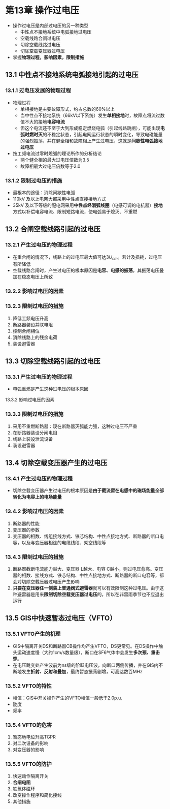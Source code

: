 # 第13章 操作过电压

- 操作过电压是内部过电压的另一种类型
  - 中性点不接地系统中电弧接地过电压
  - 空载线路合闸过电压
  - 切除空载线路过电压
  - 切除空载变压器过电压
- 掌握**物理过程，影响因素，限制措施**

## 13.1 中性点不接地系统电弧接地引起的过电压

### 13.1.1 过电压发展的物理过程

- 物理过程
  - 单相接地是主要故障形式，约占总数的60%以上
  - 当中性点不接地系统（66kV以下系统）发生**单相接地**时，故障点将流过数值不大的接地**电容电流**
  - 但这个电流还不至于大到形成稳定燃烧电弧（引起线路跳闸），可能出现**电弧时燃时灭**的不稳定状态，引起电网运行状态的瞬时变化，导致电磁能量的强烈振荡，并在健全相和故障相上产生过电压，这就是**间歇性电弧接地过电压**
- 按工频电流过零时熄弧的理论所作的分析结论
  - 两个健全相的最大过电压倍数为3.5
  - 故障相最大过电压倍数等于2.0

### 13.1.2 限制过电压的措施

- 最根本的途径：消除间歇性电弧
- 110kV 及以上电网大都采用中性点直接接地方式
- 35kV 及以下等级的配电网采用**中性点经消弧线圈**（电感可调的电抗器）**接地**方式以补偿电容电流、限制短路电流，使电弧易于熄灭、不重燃

## 13.2 合闸空载线路引起的过电压

### 13.2.1 产生过电压的物理过程

- 在重合闸的情况下，线路上的过电压最大值可达$3U_{cm}$。若计及损耗，过电压有所降低
- 空载线路合闸时，产生过电压的根本原因是**电容、电感的振荡**，其振荡电压叠加在稳态电压上所致

### 13.2.2 影响过电压的因素

### 13.2.3 限制过电压的措施

1. 降低工频电压升高
1. 断路器装设并联电阻
1. 控制合闸相位
1. 消除线路上的残余电荷
1. 装设避雷器

## 13.3 切除空载线路引起的过电压

### 13.3.1 产生过电压的物理过程

- 电弧重燃是产生这种过电压的根本原因

13.3.2 影响过电压的因素

### 13.3.3 限制过电压的措施

1. 采用不重燃断路器：现在断路器灭弧能力强，这种过电压不严重
1. 在断路器装设分闸电阻
1. 线路上装设泄流设备
1. 装设避雷器

## 13.4 切除空载变压器产生的过电压

### 13.4.1 产生过电压的物理过程

- 切除空载变压器产生过电压的根本原因是**由于截流留在电感中的磁场能量全部转化为电容上的电场能量**

### 13.4.2 影响过电压的因素

1. 断路器的性能
1. 变压器的参数
1. 变压器的相数、线组接线方式、铁芯结构、中性点接地方式、断路器的断口电容，以及与变压器相连的电缆线段、架空线段等

### 13.4.3 限制过电压的措施

1. 断路器截断电流能力越大、变压器 L越大、电容 C越小，则过电压愈高。变压器的相数、接线方式、铁芯结构、中性点接地方式、断路器的断口电容等，都会对切除空载压器过电压产生影响
1. **只要在变压器任一侧装上普通阀式避雷器**就可以有效限制这种过电压。由于这种避雷器是用来**限制切除空载变压器过电压**的，所以在非雷雨季节也不应退出运行

## 13.5 GIS中快速暂态过电压（VFTO）

### 13.5.1 VFTO产生的机理

- GIS中隔离开关DS和断路器CB操作均产生VFTO，DS更常见。在DS操作中触头运动速度慢（大约1cm/s数量级），断口在SF6气体中会发生**多次预、重击穿**。
- 在电压跳变处产生波前为ns级的阶跃电压波，向断口两侧传播，并在GIS内不断地发生**折射、反射和叠加**，最终暂态振荡剧增，可高达数百MHz

### 13.5.2 VFTO的特性

- 幅值：GIS中开关操作产生的VFTO幅值一般低于2.0p.u.
- 陡度
- 频率

### 13.5.4 VFTO的危害

1. 暂态地电位升高TGPR
1. 对二次设备的影响
1. 对变压器的影响

### 13.5.5 VFTO的防护

1. 快速动作隔离开关
1. **合闸电阻**
1. 铁氧体磁环
1. 改变操作程序和简化接线
1. 其他措施